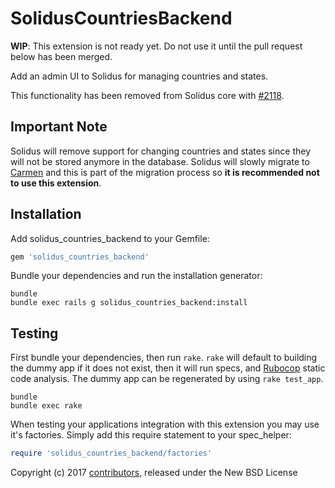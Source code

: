 SolidusCountriesBackend
=======================

**WIP**: This extension is not ready yet. Do not use it until the pull
request below has been merged.

Add an admin UI to Solidus for managing countries and states.

This functionality has been removed from Solidus core with
[#2118](https://github.com/solidusio/solidus/pull/2118).

Important Note
--------------

Solidus will remove support for changing countries and states since they
will not be stored anymore in the database. Solidus will slowly migrate to [Carmen](https://github.com/jim/carmen) and this is part of the
migration process so **it is recommended not to use this extension**.

Installation
------------

Add solidus_countries_backend to your Gemfile:

```ruby
gem 'solidus_countries_backend'
```

Bundle your dependencies and run the installation generator:

```shell
bundle
bundle exec rails g solidus_countries_backend:install
```

Testing
-------

First bundle your dependencies, then run `rake`. `rake` will default to building the dummy app if it does not exist, then it will run specs, and [Rubocop](https://github.com/bbatsov/rubocop) static code analysis. The dummy app can be regenerated by using `rake test_app`.

```shell
bundle
bundle exec rake
```

When testing your applications integration with this extension you may use it's factories.
Simply add this require statement to your spec_helper:

```ruby
require 'solidus_countries_backend/factories'
```

Copyright (c) 2017 [contributors](https://github.com/solidusio-contrib/solidus_countries_backend/graphs/contributors), released under the New BSD License

